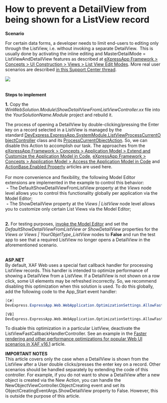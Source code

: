 # How to prevent a DetailView from being shown for a ListView record


<p><strong>Scenario</strong></p>
<p>For certain data forms, a developer needs to limit end-users to editing only through the ListView, i.e. without invoking a separate DetailView.  This is usually done by activating the inline editing and MasterDetailMode = ListViewAndDetailView features as described at <a href="https://documentation.devexpress.com/#eXpressAppFramework/CustomDocument113249">eXpressApp Framework > Concepts > UI Construction > Views > List View Edit Modes</a>. More real user scenarios are described <a href="https://www.devexpress.com/Support/Center/p/S34026">in this Support Center thread</a>.</p>
<p><img src="https://raw.githubusercontent.com/DevExpress-Examples/how-to-prevent-a-detailview-from-being-shown-for-a-listview-record-e622/17.2.7+/media/f4c032a0-35fa-11e5-80bf-00155d62480c.png"><br /><br /><br /><strong>Steps to </strong><strong>implement<br /></strong></p>
<p><strong>1.</strong> Copy the <em>WinWebSolution.Module\ShowDetailViewFromListViewController.xx</em> file into the <em>YourSolutionName.Module</em> project and rebuild it.</p>
<p>The process of opening a DetailView by double-clicking/pressing the Enter key on a record selected in a ListView is managed by the standard <u><a href="https://docs.devexpress.com/eXpressAppFramework/DevExpress.ExpressApp.SystemModule.ListViewProcessCurrentObjectController">DevExpress.ExpressApp.SystemModule.ListViewProcessCurrentObjectController</a></u> class and its <u><a href="https://docs.devexpress.com/eXpressAppFramework/DevExpress.ExpressApp.SystemModule.ListViewProcessCurrentObjectController.ProcessCurrentObjectAction">ProcessCurrentObjectAction</a></u>. So, we can disable this Action to accomplish our task. The approaches from the <a href="https://documentation.devexpress.com/#eXpressAppFramework/CustomDocument113169">eXpressApp Framework > Concepts > Application Model > Extend and Customize the Application Model in Code</a>,  <a href="https://documentation.devexpress.com/#eXpressAppFramework/CustomDocument112810">eXpressApp Framework > Concepts > Application Model > Access the Application Model in Code</a> and <a href="https://documentation.devexpress.com/#eXpressAppFramework/DevExpressExpressAppActionsActionBase_Enabledtopic">ActionBase.Enabled Property</a> articles are used here.<br /><br />For more convenience and flexibility, the following Model Editor extensions are implemented in the example to control this behavior:<br /> <strong>-</strong> The DefaultShowDetailViewFromListView property at the <em>Views</em> node level allows you to control this functionality globally per application via the Model Editor;<br /> <strong>-</strong> The ShowDetailView property at the <em>Views | List</em><em>View</em> node level allows you to customize only certain List Views via the Model Editor;<br /><br /></p>
<p><strong>2.</strong> For testing purposes, <a href="https://documentation.devexpress.com/eXpressAppFramework/CustomDocument113326.aspx">invoke the Model Editor</a> and set the <em>DefaultShowDetailViewFromListView or ShowDetailView</em> properties for the<em> Views or Views | YourObjetType_ListView</em> nodes to <strong>False</strong> and run the test app to see that a required ListView no longer opens a DetailView in the aforementioned scenario.<br /><br />

**ASP.NET**<br />
By default, XAF Web uses a special fast callback handler for processing ListView records. This handler is intended to optimize performance of showing a DetailView from a ListView. If a DetailView is not shown on a row click, some UI elements may be refreshed incorrectly. So, we recommend disabling this optimization when this solution is used. To do this globally, add the following code to the App_Start event handler: 
  <br/>
  
```csharp
[C#]
DevExpress.ExpressApp.Web.WebApplication.OptimizationSettings.AllowFastProcessListViewRecordActions = false;
```

```vb
[VB]
DevExpress.ExpressApp.Web.WebApplication.OptimizationSettings.AllowFastProcessListViewRecordActions = False
```

To disable this optimization in a particular ListView, deactivate the ListViewFastCallbackHandlerController. See an example in the <a href="https://www.devexpress.com/Support/Center/Question/Details/T386142/faster-rendering-and-other-performance-optimizations-for-popular-web-ui-scenarios-in-xaf">Faster rendering and other performance optimizations for popular Web UI scenarios in XAF v16.1</a> article.<br />

<strong>IMPORTANT NOTES</strong><br />This article covers only the case when a DetailView is shown from the ListView after a User double clicks/presses the enter key on a record. Other scenarios should be handled separately by extending the code of this controller. For example, if you do not want to show a DetailView after a new object is created via the New Action, you can handle the NewObjectViewController.ObjectCreating event and set its ObjectCreatingEventArgs.ShowDetailView property to False. However, this is outside the purpose of this article.</p>

<br/>


